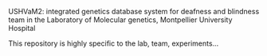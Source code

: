 USHVaM2: integrated genetics database system for deafness and blindness team in the Laboratory of Molecular genetics, Montpellier University Hospital

This repository is highly specific to the lab, team, experiments...
